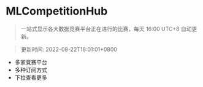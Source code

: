 # MLCompetitionHub

> 一站式显示各大数据竞赛平台正在进行的比赛，每天 16:00 UTC+8 自动更新。
  
> 更新时间: 2022-08-22T16:01:01+0800 

* 多家竞赛平台
* 多种订阅方式
* 下拉查看更多